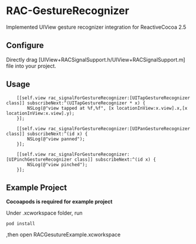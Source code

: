 # RAC-GestureRecognizer
Implemented UIView gesture recognizer integration for ReactiveCocoa 2.5


## Configure

Directly drag [UIView+RACSignalSupport.h/UIView+RACSignalSupport.m] file into your project.

## Usage

```objc
    [[self.view rac_signalForGestureRecognizer:[UITapGestureRecognizer class]] subscribeNext:^(UITapGestureRecognizer * x) {
        NSLog(@"view tapped at %f,%f", [x locationInView:x.view].x,[x locationInView:x.view].y);
    }];

    [[self.view rac_signalForGestureRecognizer:[UIPanGestureRecognizer class]] subscribeNext:^(id x) {
        NSLog(@"view panned");
    }];

    [[self.view rac_signalForGestureRecognizer:[UIPinchGestureRecognizer class]] subscribeNext:^(id x) {
        NSLog(@"view pinched");
    }];

```

## Example Project 

**Cocoapods is required for example project**

Under .xcworkspace folder, run 
```
pod install
```
,then open RACGesutureExample.xcworkspace

